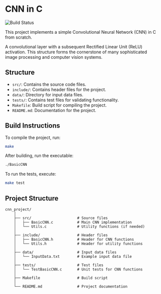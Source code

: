 # CNN in C
![Build Status](https://github.com/usamahz/cnn/actions/workflows/ci.yml/badge.svg)

This project implements a simple Convolutional Neural Network (CNN) in C from scratch.

A convolutional layer with a subsequent Rectified Linear Unit (ReLU) activation. This structure forms the cornerstone of many sophisticated image processing and computer vision systems.

## Structure

- `src/`: Contains the source code files.
- `include/`: Contains header files for the project.
- `data/`: Directory for input data files.
- `tests/`: Contains test files for validating functionality.
- `Makefile`: Build script for compiling the project.
- `README.md`: Documentation for the project.

## Build Instructions

To compile the project, run:

```sh
make
```
After building, run the executable:

```sh
./BasicCNN
```

To run the tests, execute:

```sh
make test
```

## Project Structure

```
cnn_project/
    │
    ├── src/                     # Source files
    │   ├── BasicCNN.c           # Main CNN implementation
    │   └── Utils.c              # Utility functions (if needed)
    │
    ├── include/                 # Header files
    │   ├── BasicCNN.h           # Header for CNN functions
    │   └── Utils.h              # Header for utility functions
    │
    ├── data/                    # Input data files
    │   └── InputData.txt        # Example input data file
    │
    ├── tests/                   # Test files
    │   └── TestBasicCNN.c       # Unit tests for CNN functions
    │
    ├── Makefile                 # Build script
    │
    └── README.md                # Project documentation
```